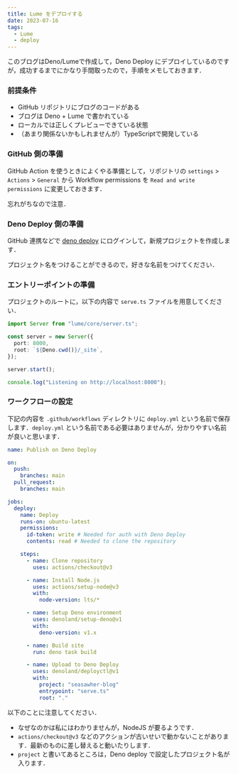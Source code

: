 ```yaml
---
title: Lume をデプロイする
date: 2023-07-16
tags:
  - Lume
  - deploy
---
```


このブログはDeno/Lumeで作成して，Deno Deploy にデプロイしているのですが，成功するまでにかなり手間取ったので，手順をメモしておきます．

### 前提条件

* GitHub リポジトリにブログのコードがある
* ブログは Deno + Lume で書かれている
* ローカルでは正しくプレビューできている状態
* （あまり関係ないかもしれませんが）TypeScriptで開発している

### GitHub 側の準備

GitHub Action を使うときによくやる準備として，リポジトリの `settings` > `Actions` > `General` から Workflow permissions を `Read and write permissions` に変更しておきます．

忘れがちなので注意．

### Deno Deploy 側の準備

GitHub 連携などで [deno deploy](https://deno.com/deploy) にログインして，新規プロジェクトを作成します．

プロジェクト名をつけることができるので，好きな名前をつけてください．

### エントリーポイントの準備

プロジェクトのルートに，以下の内容で `serve.ts` ファイルを用意してください．

```ts
import Server from "lume/core/server.ts";

const server = new Server({
  port: 8000,
  root: `${Deno.cwd()}/_site`,
});

server.start();

console.log("Listening on http://localhost:8000");
```

### ワークフローの設定

下記の内容を `.github/workflows` ディレクトリに `deploy.yml` という名前で保存します．`deploy.yml` という名前である必要はありませんが，分かりやすい名前が良いと思います．

```yml
name: Publish on Deno Deploy

on:
  push:
    branches: main
  pull_request:
    branches: main

jobs:
  deploy:
    name: Deploy
    runs-on: ubuntu-latest
    permissions:
      id-token: write # Needed for auth with Deno Deploy
      contents: read # Needed to clone the repository

    steps:
      - name: Clone repository
        uses: actions/checkout@v3

      - name: Install Node.js
        uses: actions/setup-node@v3
        with:
          node-version: lts/*

      - name: Setup Deno environment
        uses: denoland/setup-deno@v1
        with:
          deno-version: v1.x

      - name: Build site
        run: deno task build

      - name: Upload to Deno Deploy
        uses: denoland/deployctl@v1
        with:
          project: "seasawher-blog"
          entrypoint: "serve.ts"
          root: "."
```

以下のことに注意してください．

* なぜなのかは私にはわかりませんが，NodeJS が要るようです．
* `actions/checkout@v3` などのアクションが古いせいで動かないことがあります．最新のものに差し替えると動いたりします．
* `project` と書いてあるところは，Deno deploy で設定したプロジェクト名が入ります．
